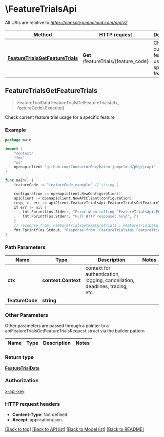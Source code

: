 # \FeatureTrialsApi

All URIs are relative to *https://console.jumpcloud.com/api/v2*

Method | HTTP request | Description
------------- | ------------- | -------------
[**FeatureTrialsGetFeatureTrials**](FeatureTrialsApi.md#FeatureTrialsGetFeatureTrials) | **Get** /featureTrials/{feature_code} | Check current feature trial usage for a specific feature



## FeatureTrialsGetFeatureTrials

> FeatureTrialData FeatureTrialsGetFeatureTrials(ctx, featureCode).Execute()

Check current feature trial usage for a specific feature



### Example

```go
package main

import (
    "context"
    "fmt"
    "os"
    openapiclient "github.com/ConductorOne/baton-jumpcloud/pkg/jcapi"
)

func main() {
    featureCode := "featureCode_example" // string | 

    configuration := openapiclient.NewConfiguration()
    apiClient := openapiclient.NewAPIClient(configuration)
    resp, r, err := apiClient.FeatureTrialsApi.FeatureTrialsGetFeatureTrials(context.Background(), featureCode).Execute()
    if err != nil {
        fmt.Fprintf(os.Stderr, "Error when calling `FeatureTrialsApi.FeatureTrialsGetFeatureTrials``: %v\n", err)
        fmt.Fprintf(os.Stderr, "Full HTTP response: %v\n", r)
    }
    // response from `FeatureTrialsGetFeatureTrials`: FeatureTrialData
    fmt.Fprintf(os.Stdout, "Response from `FeatureTrialsApi.FeatureTrialsGetFeatureTrials`: %v\n", resp)
}
```

### Path Parameters


Name | Type | Description  | Notes
------------- | ------------- | ------------- | -------------
**ctx** | **context.Context** | context for authentication, logging, cancellation, deadlines, tracing, etc.
**featureCode** | **string** |  | 

### Other Parameters

Other parameters are passed through a pointer to a apiFeatureTrialsGetFeatureTrialsRequest struct via the builder pattern


Name | Type | Description  | Notes
------------- | ------------- | ------------- | -------------


### Return type

[**FeatureTrialData**](FeatureTrialData.md)

### Authorization

[x-api-key](../README.md#x-api-key)

### HTTP request headers

- **Content-Type**: Not defined
- **Accept**: application/json

[[Back to top]](#) [[Back to API list]](../README.md#documentation-for-api-endpoints)
[[Back to Model list]](../README.md#documentation-for-models)
[[Back to README]](../README.md)

